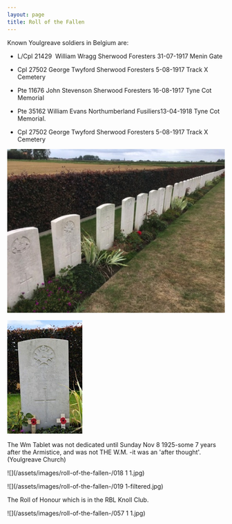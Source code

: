 ```yaml
---
layout: page
title: Roll of the Fallen
---
```


Known Youlgreave soldiers in Belgium are:

- L/Cpl 21429  William Wragg Sherwood Foresters 31-07-1917 Menin Gate 

- Cpl 27502 George Twyford Sherwood Foresters 5-08-1917 Track X Cemetery

- Pte 11676 John Stevenson Sherwood Foresters 16-08-1917 Tyne Cot Memorial

- Pte 35162 William Evans Northumberland Fusiliers13-04-1918 Tyne Cot Memorial.

- Cpl 27502 George Twyford Sherwood Foresters 5-08-1917 Track X Cemetery

![](/assets/images/roll-of-the-fallen-/IMG_0562-1.jpg)

![](/assets/images/roll-of-the-fallen-/074-filtered.jpg)

The Wm Tablet was not dedicated until Sunday Nov 8 1925-some 7 years after the Armistice, and was not THE W.M. -it was an 'after thought'. (Youlgreave Church)

![](/assets/images/roll-of-the-fallen-/018 1 1.jpg)

![](/assets/images/roll-of-the-fallen-/019 1-filtered.jpg)

The Roll of Honour which is in the RBL Knoll Club.

![](/assets/images/roll-of-the-fallen-/057 1 1.jpg)
